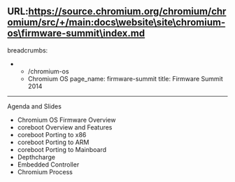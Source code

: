 URL:https://source.chromium.org/chromium/chromium/src/+/main:docs\website\site\chromium-os\firmware-summit\index.md
---
breadcrumbs:
- - /chromium-os
  - Chromium OS
page_name: firmware-summit
title: Firmware Summit 2014
---

Agenda and Slides

*   Chromium OS Firmware Overview
*   coreboot Overview and Features
*   coreboot Porting to x86
*   coreboot Porting to ARM
*   coreboot Porting to Mainboard
*   Depthcharge
*   Embedded Controller
*   Chromium Process
